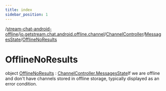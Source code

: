 ```yaml
---
title: index
sidebar_position: 1
---
```

/[stream-chat-android-offline](../../../../index.md)/[io.getstream.chat.android.offline.channel](../../../index.md)/[ChannelController](../../index.md)/[MessagesState](../index.md)/[OfflineNoResults](index.md)  
  
  
  
# OfflineNoResults  
object [OfflineNoResults](index.md) : [ChannelController.MessagesState](../index.md)If we are offline and don't have channels stored in offline storage, typically displayed as an error condition.
